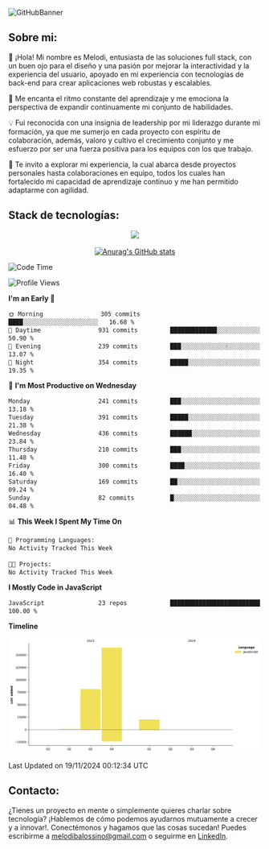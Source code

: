 ![GitHubBanner](https://github.com/MelBalossino/MelBalossino/assets/124601449/c1bfc12f-f708-4d5e-a44c-cbc714e582b2)

## Sobre mi:

🤗 ¡Hola! Mi nombre es Melodi, entusiasta de las soluciones full stack, con un buen ojo para el diseño y una pasión por mejorar la interactividad y la experiencia del usuario, apoyado en mi experiencia con tecnologías de back-end para crear aplicaciones web robustas y escalables.

🚀 Me encanta el ritmo constante del aprendizaje y me emociona la perspectiva de expandir continuamente mi conjunto de habilidades.

💡 Fui reconocida con una insignia de leadership por mi liderazgo durante mi formación, ya que me sumerjo en cada proyecto con espíritu de colaboración, además, valoro y cultivo el crecimiento conjunto y me esfuerzo por ser una fuerza positiva para los equipos con los que trabajo.

💼 Te invito a explorar mi experiencia, la cual abarca desde proyectos personales hasta colaboraciones en equipo, todos los cuales han fortalecido mi capacidad de aprendizaje continuo y me han permitido adaptarme con agilidad.

## Stack de tecnologías:
<p align="center">
  <a href="https://skillicons.dev">
    <img src="https://skillicons.dev/icons?i=js,html,css,react,vite,webpack,redux,nodejs,express,postgres,sequelize,git,github,vscode,figma,materialui,tailwind" />
  </a>
</p>

<div align="center">
  
[![Anurag's GitHub stats](https://github-readme-stats.vercel.app/api?username=melbalossino&count_private=true&show_icons=true&theme=onedark)](https://github.com/anuraghazra/github-readme-stats)
</div>

<!--START_SECTION:waka-->
![Code Time](http://img.shields.io/badge/Code%20Time-739%20hrs%2053%20mins-blue)

![Profile Views](http://img.shields.io/badge/Profile%20Views-0-blue)

**I'm an Early 🐤** 

```text
🌞 Morning                305 commits         ████░░░░░░░░░░░░░░░░░░░░░   16.68 % 
🌆 Daytime                931 commits         █████████████░░░░░░░░░░░░   50.90 % 
🌃 Evening                239 commits         ███░░░░░░░░░░░░░░░░░░░░░░   13.07 % 
🌙 Night                  354 commits         █████░░░░░░░░░░░░░░░░░░░░   19.35 % 
```
📅 **I'm Most Productive on Wednesday** 

```text
Monday                   241 commits         ███░░░░░░░░░░░░░░░░░░░░░░   13.18 % 
Tuesday                  391 commits         █████░░░░░░░░░░░░░░░░░░░░   21.38 % 
Wednesday                436 commits         ██████░░░░░░░░░░░░░░░░░░░   23.84 % 
Thursday                 210 commits         ███░░░░░░░░░░░░░░░░░░░░░░   11.48 % 
Friday                   300 commits         ████░░░░░░░░░░░░░░░░░░░░░   16.40 % 
Saturday                 169 commits         ██░░░░░░░░░░░░░░░░░░░░░░░   09.24 % 
Sunday                   82 commits          █░░░░░░░░░░░░░░░░░░░░░░░░   04.48 % 
```


📊 **This Week I Spent My Time On** 

```text
💬 Programming Languages: 
No Activity Tracked This Week

🐱‍💻 Projects: 
No Activity Tracked This Week
```

**I Mostly Code in JavaScript** 

```text
JavaScript               23 repos            █████████████████████████   100.00 % 
```



**Timeline**

![Lines of Code chart](https://raw.githubusercontent.com/MelBalossino/MelBalossino/main/assets/bar_graph.png)


 Last Updated on 19/11/2024 00:12:34 UTC
<!--END_SECTION:waka-->

## Contacto:
¿Tienes un proyecto en mente o simplemente quieres charlar sobre tecnología? ¡Hablemos de cómo podemos ayudarnos mutuamente a crecer y a innovar!. Conectémonos y hagamos que las cosas sucedan! Puedes escribirme a melodibalossino@gmail.com o seguirme en [LinkedIn](https://www.linkedin.com/in/melody-balossino-26745021b).


<!--
**MelBalossino/MelBalossino** is a ✨ _special_ ✨ repository because its `README.md` (this file) appears on your GitHub profile.



Here are some ideas to get you started:

- 🔭 I’m currently working on ...
- 🌱 I’m currently learning ...
- 👯 I’m looking to collaborate on ...
- 🤔 I’m looking for help with ...
- 💬 Ask me about ...
- 📫 How to reach me: ...
- 😄 Pronouns: ...
- ⚡ Fun fact: ...
-->
